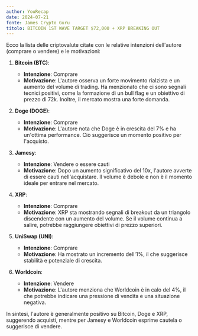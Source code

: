 ```yaml
---
author: YouRecap
date: 2024-07-21
fonte: James Crypto Guru
titolo: BITCOIN 1ST WAVE TARGET $72,000 + XRP BREAKING OUT
---
```


Ecco la lista delle criptovalute citate con le relative intenzioni dell'autore (comprare o vendere) e le motivazioni:

1. **Bitcoin (BTC)**:
   - **Intenzione**: Comprare
   - **Motivazione**: L'autore osserva un forte movimento rialzista e un aumento del volume di trading. Ha menzionato che ci sono segnali tecnici positivi, come la formazione di un bull flag e un obiettivo di prezzo di 72k. Inoltre, il mercato mostra una forte domanda.

2. **Doge (DOGE)**:
   - **Intenzione**: Comprare
   - **Motivazione**: L'autore nota che Doge è in crescita del 7% e ha un'ottima performance. Ciò suggerisce un momento positivo per l'acquisto.

3. **Jamesy**:
   - **Intenzione**: Vendere o essere cauti
   - **Motivazione**: Dopo un aumento significativo del 10x, l'autore avverte di essere cauti nell'acquistare. Il volume è debole e non è il momento ideale per entrare nel mercato.

4. **XRP**:
   - **Intenzione**: Comprare
   - **Motivazione**: XRP sta mostrando segnali di breakout da un triangolo discendente con un aumento del volume. Se il volume continua a salire, potrebbe raggiungere obiettivi di prezzo superiori.

5. **UniSwap (UNI)**:
   - **Intenzione**: Comprare
   - **Motivazione**: Ha mostrato un incremento dell'1%, il che suggerisce stabilità e potenziale di crescita.

6. **Worldcoin**:
   - **Intenzione**: Vendere
   - **Motivazione**: L'autore menziona che Worldcoin è in calo del 4%, il che potrebbe indicare una pressione di vendita e una situazione negativa.

In sintesi, l'autore è generalmente positivo su Bitcoin, Doge e XRP, suggerendo acquisti, mentre per Jamesy e Worldcoin esprime cautela o suggerisce di vendere.
